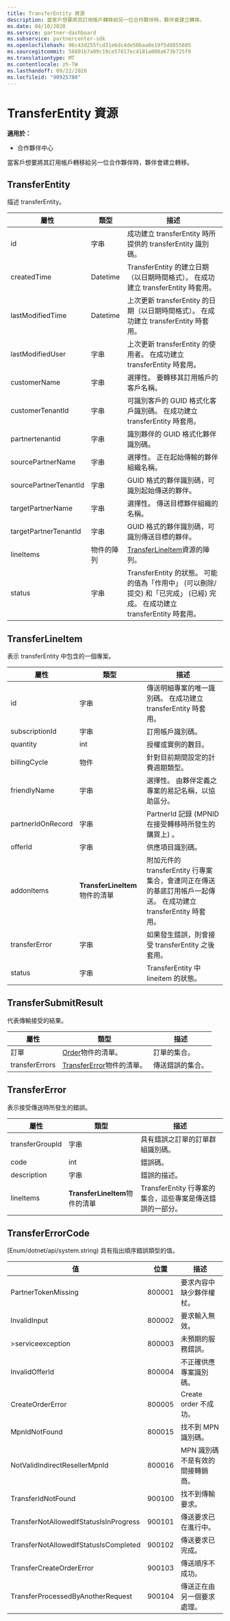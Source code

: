 ```yaml
---
title: TransferEntity 資源
description: 當客戶想要將其訂用帳戶轉移給另一位合作夥伴時，夥伴會建立轉移。
ms.date: 04/10/2020
ms.service: partner-dashboard
ms.subservice: partnercenter-sdk
ms.openlocfilehash: 96c43d255fcd31e6dc4de50baa0e19f5d8855685
ms.sourcegitcommit: 58801b7a09c19ce57617ec4181a008a673b725f0
ms.translationtype: MT
ms.contentlocale: zh-TW
ms.lasthandoff: 09/22/2020
ms.locfileid: "90925780"
---
```

# <a name="transferentity-resources"></a>TransferEntity 資源

**適用於：**

- 合作夥伴中心

當客戶想要將其訂用帳戶轉移給另一位合作夥伴時，夥伴會建立轉移。

## <a name="transferentity"></a>TransferEntity

描述 transferEntity。

| 屬性              | 類型             | 描述                                                                                            |
|-----------------------|------------------|--------------------------------------------------------------------------------------------------------|
| id                    | 字串           | 成功建立 transferEntity 時所提供的 transferEntity 識別碼。                               |
| createdTime           | Datetime         | TransferEntity 的建立日期（以日期時間格式）。 在成功建立 transferEntity 時套用。      |
| lastModifiedTime      | Datetime         | 上次更新 transferEntity 的日期（以日期時間格式）。 在成功建立 transferEntity 時套用。 |
| lastModifiedUser      | 字串           | 上次更新 transferEntity 的使用者。 在成功建立 transferEntity 時套用。                          |
| customerName          | 字串           | 選擇性。 要轉移其訂用帳戶的客戶名稱。                                              |
| customerTenantId      | 字串           | 可識別客戶的 GUID 格式化客戶識別碼。 在成功建立 transferEntity 時套用。         |
| partnertenantid       | 字串           | 識別夥伴的 GUID 格式化夥伴識別碼。                                                                   |
| sourcePartnerName     | 字串           | 選擇性。 正在起始傳輸的夥伴組織名稱。                                           |
| sourcePartnerTenantId | 字串           | GUID 格式的夥伴識別碼，可識別起始傳送的夥伴。                                           |
| targetPartnerName     | 字串           | 選擇性。 傳送目標夥伴組織的名稱。                                         |
| targetPartnerTenantId | 字串           | GUID 格式的夥伴識別碼，可識別傳送目標的夥伴。                                  |
| lineItems             | 物件的陣列 | [TransferLineItem](#transferlineitem)資源的陣列。                                                   |
| status                | 字串           | TransferEntity 的狀態。 可能的值為「作用中」 (可以刪除/提交) 和「已完成」 (已經) 完成。 在成功建立 transferEntity 時套用。|

## <a name="transferlineitem"></a>TransferLineItem

表示 transferEntity 中包含的一個專案。

| 屬性             | 類型                             | 描述                                                                                             |
|----------------------|----------------------------------|---------------------------------------------------------------------------------------------------------|
| id                   | 字串                           | 傳送明細專案的唯一識別碼。 在成功建立 transferEntity 時套用。   |
| subscriptionId       | 字串                           | 訂用帳戶識別碼。                                                                            |
| quantity             | int                              | 授權或實例的數目。                                                                    |
| billingCycle         | 物件                           | 針對目前期間設定的計費週期類型。                                                   |
| friendlyName         | 字串                           | 選擇性。 由夥伴定義之專案的易記名稱，以協助區分。                   |
| partnerIdOnRecord    | 字串                           | PartnerId 記錄 (MPNID 在接受轉移時所發生的購買上) 。                 |
| offerId              | 字串                           | 供應項目識別碼。    |
| addonItems           | **TransferLineItem**物件的清單 | 附加元件的 transferEntity 行專案集合，會連同正在傳送的基底訂用帳戶一起傳送。 在成功建立 transferEntity 時套用。|
| transferError        | 字串                           | 如果發生錯誤，則會接受 transferEntity 之後套用。                |
| status               | 字串           | TransferEntity 中 lineitem 的狀態。|

## <a name="transfersubmitresult"></a>TransferSubmitResult

代表傳輸接受的結果。

| 屬性          | 類型                                                  | 描述                        |
|-------------------|-------------------------------------------------------|------------------------------------|
| 訂單            | [Order](order-resources.md#order)物件的清單。    | 訂單的集合。          |
| transferErrors    | [TransferError](#transfererror)物件的清單。      | 傳送錯誤的集合。 |

## <a name="transfererror"></a>TransferError

表示接受傳送時所發生的錯誤。

| 屬性          | 類型   | 描述                                     |
|-------------------|--------|-------------------------------------------------|
| transferGroupId   | 字串 | 具有錯誤之訂單的訂單群組識別碼。 |
| code              | int    | 錯誤碼。                                 |
| description       | 字串 | 錯誤的描述。                   |
| lineItems         | **TransferLineItem**物件的清單 | TransferEntity 行專案的集合，這些專案是傳送錯誤的一部分。|

## <a name="transfererrorcode"></a>TransferErrorCode

[Enum/dotnet/api/system.string) 具有指出順序錯誤類型的值。

| 值 | 位置 | 描述 |
| --- | --- | --- |
| PartnerTokenMissing | 800001 | 要求內容中缺少夥伴權杖。 |
| InvalidInput | 800002 | 要求輸入無效。 |
| >serviceexception | 800003 | 未預期的服務錯誤。 |
| InvalidOfferId | 800004 | 不正確供應專案識別碼。 |
| CreateOrderError | 800005 | Create order 不成功。 |
| MpnIdNotFound | 800015 | 找不到 MPN 識別碼。 |
| NotValidIndirectResellerMpnId | 800016 | MPN 識別碼不是有效的間接轉銷商。 |
| TransferIdNotFound | 900100   | 找不到傳輸要求。   |
| TransferNotAllowedIfStatusIsInProgress | 900101 | 傳送要求已在進行中。|
| TransferNotAllowedIfStatusIsCompleted | 900102 | 傳送要求已完成。|
| TransferCreateOrderError | 900103 | 傳送順序不成功。|
| TransferProcessedByAnotherRequest | 900104 | 傳送正在由另一個要求處理。|